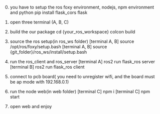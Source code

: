 0. you have to setup the ros foxy environment, nodejs, npm environment and python
	pip install flask_cors flask
	
1. open three terminal (A, B, C)
2. build the our package
	cd {your_ros_workspace}
	colcon build
2. source the ros setup(in ros_ws folder)
	[terminal A, B] source /opt/ros/foxy/setup.bash
	[terminal A, B] source {git_folder}/ros_ws/install/setup.bash
3. run the ros_client and ros_server
	[terminal A] ros2 run flask_ros server
	[terminal B] ros2 run flask_ros client
4. connect to pcb board( you need to unregister wifi, and the board must be ap mode with 192.168.0.1)
5. run the node web(in web folder)
	[terminal C] npm i
	[terminal C] npm start
6. open web and enjoy
